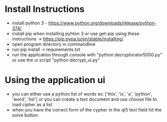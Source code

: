 # Install Instructions
* install python 3 - https://www.python.org/downloads/release/python-374/
* install pip when installing pyhton 3 or use get-pip using these instructions -> https://pip.pypa.io/en/stable/installing/
* open program directory in commandline
* run pip install -r requirements.txt
* run the application through console with "python decryptorator5000.py" or use the ui script "python decrypt_ui.py"

# Using the application ui
* you can either use a python list of words ex: ['this', 'is', 'a', 'python', 'word', 'list'] or you can create a text document and use choose file to load cipher as a list
* when you have the correct form of the cypher in the qt5 text field hit the solve button